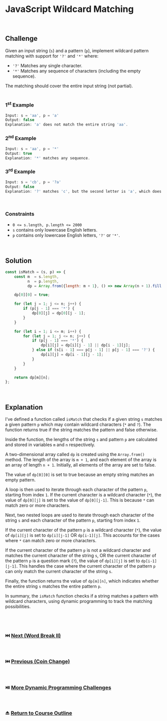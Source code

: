 # JavaScript Wildcard Matching
<br/>

## Challenge
Given an input string (`s`) and a pattern (`p`), implement wildcard pattern matching with support for `'?'` and `'*'` where:

- `'?'` Matches any single character.
- `'*'` Matches any sequence of characters (including the empty sequence).

The matching should cover the entire input string (not partial).
<br/>
<br/>

### 1<sup>st</sup> Example

```JavaScript
Input: s = 'aa', p = 'a'
Output: false
Explanation: 'a' does not match the entire string 'aa'.
```

### 2<sup>nd</sup> Example

```JavaScript
Input: s = 'aa', p = '*'
Output: true
Explanation: '*' matches any sequence.
```

### 3<sup>rd</sup> Example

```JavaScript
Input: s = 'cb', p = '?a'
Output: false
Explanation: '?' matches 'c', but the second letter is 'a', which does not match 'b'.
```

<br/>

### Constraints

- `0 <= s.length, p.length <= 2000`
- `s` contains only lowercase English letters.
- `p` contains only lowercase English letters, `'?'` or `'*'`.

<br/>

## Solution

```JavaScript
const isMatch = (s, p) => {
    const m  = s.length,
          n  = p.length,
          dp = Array.from({length: m + 1}, () => new Array(n + 1).fill(false));

    dp[0][0] = true;

    for (let j = 1; j <= n; j++) {
        if (p[j - 1] === '*') {
            dp[0][j] = dp[0][j - 1];
        }
    }

    for (let i = 1; i <= m; i++) {
        for (let j = 1; j <= n; j++) {
            if (p[j - 1] === '*') {
                dp[i][j] = dp[i][j - 1] || dp[i - 1][j];
            } else if (s[i - 1] === p[j - 1] || p[j - 1] === '?') {
                dp[i][j] = dp[i - 1][j - 1];
            }
        }
    }

    return dp[m][n];
};
```

<br/>

## Explanation

I've defined a function called `isMatch` that checks if a given string `s` matches a given pattern `p` which may contain wildcard characters (`*` and `?`). The function returns true if the string matches the pattern and false otherwise.
<br/>

Inside the function, the lengths of the string `s` and pattern `p` are calculated and stored in variables `m` and `n` respectively.
<br/>

A two-dimensional array called `dp` is created using the `Array.from()` method. The length of the array is `m + 1`, and each element of the array is an array of length `n + 1`. Initially, all elements of the array are set to false.
<br/>

The value of `dp[0][0]` is set to true because an empty string matches an empty pattern.
<br/>

A loop is then used to iterate through each character of the pattern `p`, starting from index `1`. If the current character is a wildcard character (`*`), the value of `dp[0][j]` is set to the value of `dp[0][j-1]`. This is because `*` can match zero or more characters.
<br/>

Next, two nested loops are used to iterate through each character of the string `s` and each character of the pattern `p`, starting from index `1`.
<br/>

If the current character of the pattern `p` is a wildcard character (`*`), the value of `dp[i][j]` is set to `dp[i][j-1]` OR `dp[i-1][j]`. This accounts for the cases where `*` can match zero or more characters.
<br/>

If the current character of the pattern `p` is not a wildcard character and matches the current character of the string `s`, OR the current character of the pattern `p` is a question mark (`?`), the value of `dp[i][j]` is set to `dp[i-1][j-1]`. This handles the case where the current character of the pattern `p` can only match the current character of the string `s`.
<br/>

Finally, the function returns the value of `dp[m][n]`, which indicates whether the entire string `s` matches the entire pattern `p`.
<br/>

In summary, the `isMatch` function checks if a string matches a pattern with wildcard characters, using dynamic programming to track the matching possibilities.
<br/>
<br/>
<br/>
<br/>

### :next_track_button: [Next (Word Break II)][Next]
<br/>

### :previous_track_button: [Previous (Coin Change)][Previous]
<br/>

### :play_or_pause_button: [More Dynamic Programming Challenges][More]
<br/>

### :eject_button: [Return to Course Outline][Return]
<br/>

[Next]: https://github.com/Superklok/JavaScriptDynamicProgramming/blob/main/JavaScriptWordBreakII.md
[Previous]: https://github.com/Superklok/JavaScriptDynamicProgramming/blob/main/JavaScriptCoinChange.md
[More]: https://github.com/Superklok/JavaScriptDynamicProgramming
[Return]: https://github.com/Superklok/LearnJavaScript